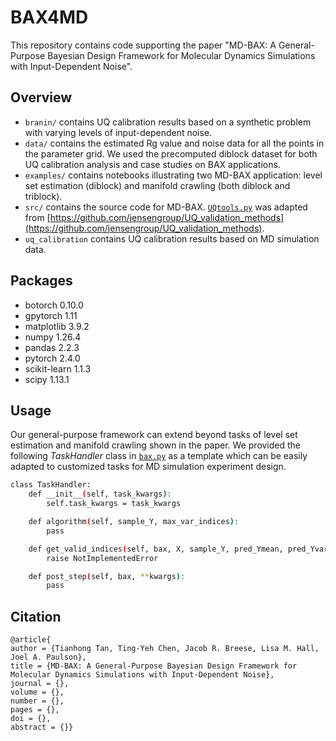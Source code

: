 # BAX4MD
This repository contains code supporting the paper "MD-BAX: A General-Purpose Bayesian Design Framework for Molecular Dynamics Simulations with Input-Dependent Noise".

## Overview
- `branin/` contains UQ calibration results based on a synthetic problem with varying levels of input-dependent noise.
- `data/` contains the estimated Rg value and noise data for all the points in the parameter grid. We used the precomputed diblock dataset for both UQ calibration analysis and case studies on BAX applications.
- `examples/` contains notebooks illustrating two MD-BAX application: level set estimation (diblock) and manifold crawling (both diblock and triblock).
- `src/` contains the source code for MD-BAX. [`UQtools.py`](./src/UQtools.py) was adapted from [https://github.com/jensengroup/UQ_validation_methods](https://github.com/jensengroup/UQ_validation_methods).
- `uq_calibration` contains UQ calibration results based on MD simulation data.


## Packages
- botorch 0.10.0
- gpytorch 1.11
- matplotlib 3.9.2
- numpy 1.26.4
- pandas 2.2.3
- pytorch 2.4.0 
- scikit-learn 1.1.3
- scipy 1.13.1


## Usage
Our general-purpose framework can extend beyond tasks of level set estimation and manifold crawling shown in the paper. We provided the following *TaskHandler* class in [`bax.py`](./src/bax.py) as a template which can be easily adapted to customized tasks for MD simulation experiment design.
```sh
class TaskHandler:
    def __init__(self, task_kwargs):
        self.task_kwargs = task_kwargs

    def algorithm(self, sample_Y, max_var_indices):
        pass

    def get_valid_indices(self, bax, X, sample_Y, pred_Ymean, pred_Yvar, X1_range, X2_range, max_var_indices):
        raise NotImplementedError

    def post_step(self, bax, **kwargs):
        pass
```


## Citation
```
@article{
author = {Tianhong Tan, Ting-Yeh Chen, Jacob R. Breese, Lisa M. Hall, Joel A. Paulson},
title = {MD-BAX: A General-Purpose Bayesian Design Framework for Molecular Dynamics Simulations with Input-Dependent Noise},
journal = {},
volume = {},
number = {},
pages = {},
doi = {},
abstract = {}}
```
